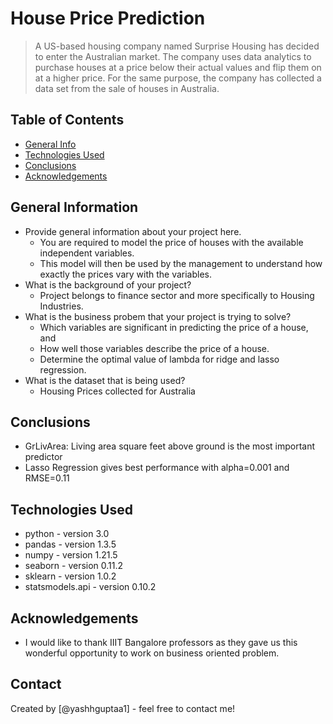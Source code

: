 # House Price Prediction
> A US-based housing company named Surprise Housing has decided to enter the Australian market. The company uses data analytics to purchase houses at a price below their actual values and flip them on at a higher price. For the same purpose, the company has collected a data set from the sale of houses in Australia.


## Table of Contents
* [General Info](#general-information)
* [Technologies Used](#technologies-used)
* [Conclusions](#conclusions)
* [Acknowledgements](#acknowledgements)

<!-- You can include any other section that is pertinent to your problem -->

## General Information
- Provide general information about your project here.
  - You are required to model the price of houses with the available independent variables. 
  - This model will then be used by the management to understand how exactly the prices vary with the variables. 
- What is the background of your project?
  - Project belongs to finance sector and more specifically to Housing Industries. 
- What is the business probem that your project is trying to solve?
  - Which variables are significant in predicting the price of a house, and
  - How well those variables describe the price of a house.
  - Determine the optimal value of lambda for ridge and lasso regression. 
- What is the dataset that is being used?
  - Housing Prices collected for Australia 

<!-- You don't have to answer all the questions - just the ones relevant to your project. -->

## Conclusions
- GrLivArea: Living area square feet above ground is the most important predictor
- Lasso Regression gives best performance with alpha=0.001 and RMSE=0.11

<!-- You don't have to answer all the questions - just the ones relevant to your project. -->


## Technologies Used
- python - version 3.0
- pandas - version 1.3.5
- numpy - version 1.21.5
- seaborn - version 0.11.2
- sklearn - version 1.0.2
- statsmodels.api - version 0.10.2

<!-- As the libraries versions keep on changing, it is recommended to mention the version of library used in this project -->

## Acknowledgements
- I would like to thank IIIT Bangalore professors as they gave us this wonderful opportunity to work on business oriented problem.

## Contact
Created by [@yashhguptaa1] - feel free to contact me!


<!-- Optional -->
<!-- ## License -->
<!-- This project is open source and available under the [... License](). -->

<!-- You don't have to include all sections - just the one's relevant to your project -->
